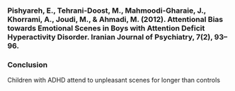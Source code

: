 ### Pishyareh, E., Tehrani-Doost, M., Mahmoodi-Gharaie, J., Khorrami, A., Joudi, M., & Ahmadi, M. (2012). Attentional Bias towards Emotional Scenes in Boys with Attention Deficit Hyperactivity Disorder. Iranian Journal of Psychiatry, 7(2), 93–96.
### Conclusion
Children with ADHD attend to unpleasant scenes for longer than controls